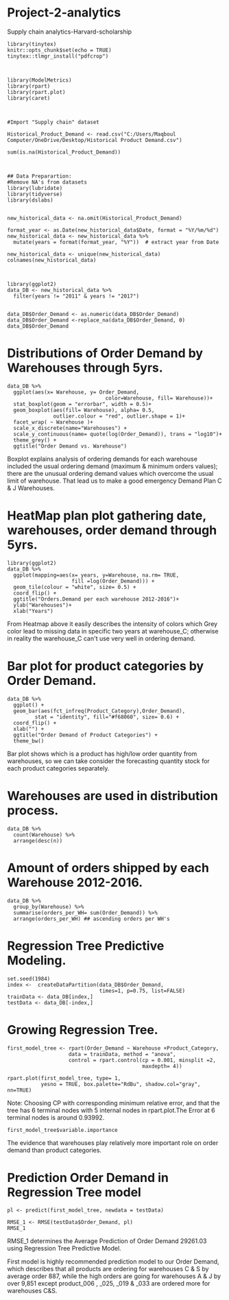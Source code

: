# Project-2-analytics
Supply chain analytics-Harvard-scholarship

```{r setup, include=FALSE}
library(tinytex)
knitr::opts_chunk$set(echo = TRUE)
tinytex::tlmgr_install("pdfcrop")



library(ModelMetrics)
library(rpart)
library(rpart.plot)
library(caret)



#Import "Supply chain" dataset 

Historical_Product_Demand <- read.csv("C:/Users/Maqboul Computer/OneDrive/Desktop/Historical Product Demand.csv")

sum(is.na(Historical_Product_Demand))



## Data Preparartion:
#Remove NA's from datasets
library(lubridate) 
library(tidyverse)
library(dslabs)


new_historical_data <- na.omit(Historical_Product_Demand)

format_year <- as.Date(new_historical_data$Date, format = "%Y/%m/%d")
new_historical_data <- new_historical_data %>%
  mutate(years = format(format_year, "%Y"))  # extract year from Date 

new_historical_data <- unique(new_historical_data)
colnames(new_historical_data) 



library(ggplot2)
data_DB <- new_historical_data %>% 
  filter(years != "2011" & years != "2017")
  

data_DB$Order_Demand <- as.numeric(data_DB$Order_Demand) 
data_DB$Order_Demand <-replace_na(data_DB$Order_Demand, 0)
data_DB$Order_Demand
```

# Distributions of Order Demand by Warehouses through 5yrs.
```{r}
data_DB %>% 
  ggplot(aes(x= Warehouse, y= Order_Demand,
                                color=Warehouse, fill= Warehouse))+
  stat_boxplot(geom = "errorbar", width = 0.5)+
  geom_boxplot(aes(fill= Warehouse), alpha= 0.5,
               outlier.colour = "red", outlier.shape = 1)+
  facet_wrap( ~ Warehouse )+
  scale_x_discrete(name="Warehouses") +
  scale_y_continuous(name= quote(log(Order_Demand)), trans = "log10")+
  theme_grey() +
  ggtitle("Order Demand vs. Warehouse")

```

Boxplot explains analysis of ordering demands for each warehouse 
included the usual ordering demand (maximum & minimum orders values); there are the unusual ordering demand values which overcome the usual limit of warehouse.
That lead us to make a good emergency Demand Plan C & J Warehouses.

# HeatMap plan plot gathering date, warehouses, order demand through 5yrs.

```{r}
library(ggplot2)
data_DB %>% 
  ggplot(mapping=aes(x= years, y=Warehouse, na.rm= TRUE,
                     fill =log(Order_Demand))) + 
  geom_tile(colour = "white", size= 0.5) +
  coord_flip() +
  ggtitle("Orders.Demand per each warehouse 2012-2016")+
  ylab("Warehouses")+
  xlab("Years")
```

From Heatmap above it easily describes the intensity of colors which Grey color lead to missing data in specific two years at warehouse_C; otherwise in reality the warehouse_C can't use very well in ordering demand.

# Bar plot for product categories by Order Demand.
```{r}
data_DB %>% 
  ggplot() +
  geom_bar(aes(fct_infreq(Product_Category),Order_Demand),
         stat = "identity", fill="#f68060", size= 0.6) +
  coord_flip() +
  xlab("") +
  ggtitle("Order Demand of Product Categories") +
  theme_bw() 
```

Bar plot shows which is a product has high/low order quantity from warehouses, so we can take consider the forecasting quantity stock for each product categories separately.

# Warehouses are used in distribution process.
```{r}
data_DB %>% 
  count(Warehouse) %>%
  arrange(desc(n)) 
```

# Amount of orders shipped by each Warehouse 2012-2016. 
```{r}
data_DB %>% 
  group_by(Warehouse) %>%
  summarise(orders_per_WH= sum(Order_Demand)) %>%
  arrange(orders_per_WH) ## ascending orders per WH's
```

# Regression Tree Predictive Modeling.
```{r}
set.seed(1984)
index <-  createDataPartition(data_DB$Order_Demand,
                              times=1, p=0.75, list=FALSE)
trainData <- data_DB[index,]
testData <- data_DB[-index,]
```

# Growing Regression Tree.
```{r}
first_model_tree <- rpart(Order_Demand ~ Warehouse +Product_Category,
                    data = trainData, method = "anova",
                    control = rpart.control(cp = 0.001, minsplit =2,
                                            maxdepth= 4))
```

```{r}
rpart.plot(first_model_tree, type= 1, 
           yesno = TRUE, box.palette="RdBu", shadow.col="gray", nn=TRUE)
```

Note: Choosing CP with corresponding minimum relative error, and that the tree has 6 terminal nodes with 5 internal nodes in rpart.plot.The Error at 6 terminal nodes is around 0.93992.

```{r}
first_model_tree$variable.importance
```

The evidence that warehouses play relatively more important role on order demand than product categories.

# Prediction Order Demand in Regression Tree model
```{r}
pl <- predict(first_model_tree, newdata = testData)

RMSE_1 <- RMSE(testData$Order_Demand, pl) 
RMSE_1
```

RMSE_1 determines the Average Prediction of Order Demand 29261.03 using Regression Tree Predictive Model.

First model is highly recommended prediction model to our Order Demand, which describes that all products are ordering for warehouses C & S by average order 887, while the high orders are going for warehouses A & J by over 9,851 except  product_006 , _025, _019 & _033 are ordered more for warehouses C&S.

